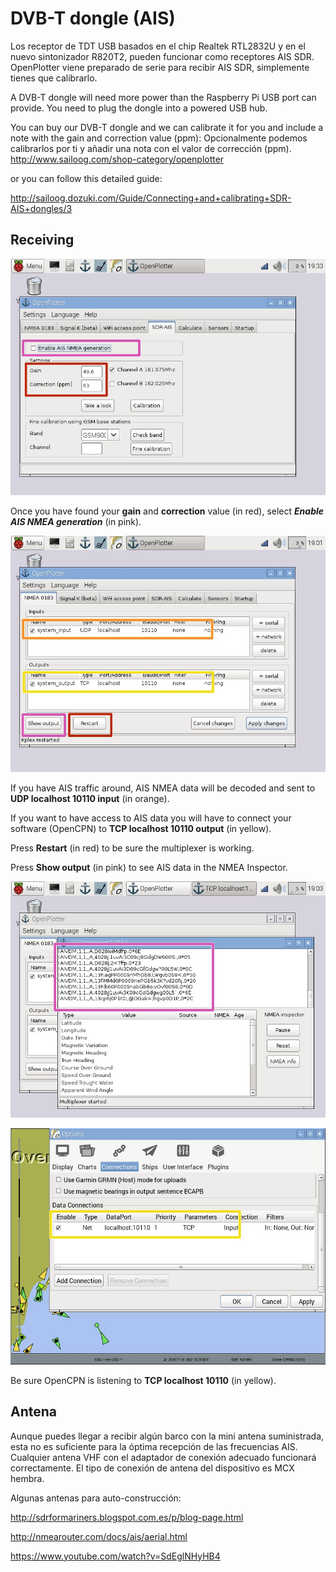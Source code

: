 # DVB-T dongle (AIS)

Los receptor de TDT USB basados en el chip Realtek RTL2832U y en el nuevo sintonizador R820T2, pueden funcionar como receptores AIS SDR. OpenPlotter viene preparado de serie para recibir AIS SDR, simplemente tienes que calibrarlo.

A DVB-T dongle will need more power than the Raspberry Pi USB port can provide. You need to plug the dongle into a powered USB hub.

You can buy our DVB-T dongle and we can calibrate it for you and include a note with the gain and correction value (ppm):
Opcionalmente podemos calibrarlos por ti y añadir una nota con el valor de corrección (ppm).
http://www.sailoog.com/shop-category/openplotter

or you can follow this detailed guide:

http://sailoog.dozuki.com/Guide/Connecting+and+calibrating+SDR-AIS+dongles/3

## Receiving
![](sdr_ais1.jpeg)

Once you have found your **gain** and **correction** value (in red), select ***Enable AIS NMEA generation*** (in pink).

![](sdr_ais2.jpeg)

If you have AIS traffic around, AIS NMEA data will be decoded and sent to **UDP localhost 10110 input** (in orange).

If you want to have access to AIS data you will have to connect your software (OpenCPN) to **TCP localhost 10110 output** (in yellow).

Press **Restart** (in red) to be sure the multiplexer is working.

Press **Show output** (in pink) to see AIS data in the NMEA Inspector.

![](sdr_ais3.jpeg)

![](sdr_ais4.jpeg)

Be sure OpenCPN is listening to **TCP localhost 10110** (in yellow).

## Antena

Aunque puedes llegar a recibir algún barco con la mini antena suministrada, esta no es suficiente para la óptima recepción de las frecuencias AIS. Cualquier antena VHF con el adaptador de conexión adecuado funcionará correctamente. El tipo de conexión de antena del dispositivo es MCX hembra.

Algunas antenas para auto-construcción:

http://sdrformariners.blogspot.com.es/p/blog-page.html

http://nmearouter.com/docs/ais/aerial.html

https://www.youtube.com/watch?v=SdEglNHyHB4